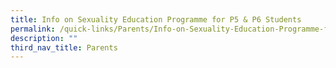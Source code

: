 ```yaml
---
title: Info on Sexuality Education Programme for P5 & P6 Students
permalink: /quick-links/Parents/Info-on-Sexuality-Education-Programme-for-P5-and-P6-Students
description: ""
third_nav_title: Parents
---
```

